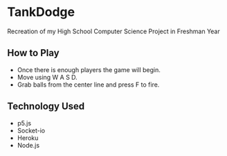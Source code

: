 # TankDodge
Recreation of my High School Computer Science Project in Freshman Year

## How to Play
* Once there is enough players the game will begin.
* Move using W A S D.
* Grab balls from the center line and press F to fire.

## Technology Used
* p5.js
* Socket-io
* Heroku
* Node.js
